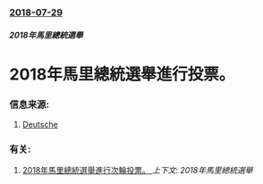 ### [2018-07-29](/news/2018/07/29/index.md)

##### 2018年馬里總統選舉
# 2018年馬里總統選舉進行投票。 




### 信息来源:

1. [Deutsche](https://www.dw.com/en/mali-votes-in-presidential-election-amid-ongoing-violence/a-44867409)

### 有关:

1. [2018年馬里總統選舉進行次輪投票。 ](/news/2018/08/12/2018年馬里總統選舉進行次輪投票.md) _上下文: 2018年馬里總統選舉_
